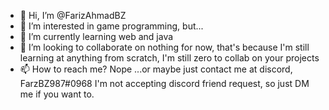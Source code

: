 - 👋 Hi, I’m @FarizAhmadBZ
- 👀 I’m interested in game programming, but...
- 🌱 I’m currently learning web and java
- 💞️ I’m looking to collaborate on nothing for now,
  that's because I'm still learning at anything from scratch, I'm still zero to collab on your projects
- 📫 How to reach me? Nope
  ...or maybe just contact me at discord, FarzBZ987#0968
  I'm not accepting discord friend request, so just DM me if you want to. 

<!---
FarizAhmadBZ/FarizAhmadBZ is a ✨ special ✨ repository because its `README.md` (this file) appears on your GitHub profile.
You can click the Preview link to take a look at your changes.
--->
